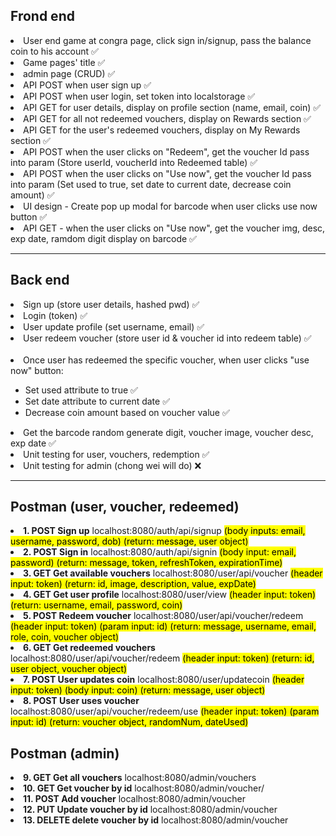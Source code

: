 <h2>Frond end</h2>
<li>User end game at congra page, click sign in/signup, pass the balance coin to his account &#9989;</li>
<li>Game pages' title &#9989;</li>
<li>admin page (CRUD) &#9989;</li>
<li>API POST when user sign up &#9989;</li>
<li>API POST when user login, set token into localstorage &#9989;</li>
<li>API GET for user details, display on profile section (name, email, coin) &#9989;</li>
<li>API GET for all not redeemed vouchers, display on Rewards section &#9989;</li>
<li>API GET for the user's redeemed vouchers, display on My Rewards section &#9989;</li>
<li>API POST when the user clicks on "Redeem", get the voucher Id pass into param (Store userId, voucherId into Redeemed table) &#9989;</li>
<li>API POST when the user clicks on "Use now", get the voucher Id pass into param (Set used to true, set date to current date, decrease coin amount) &#9989;</li>
<li>UI design - Create pop up modal for barcode when user clicks use now button &#9989;</li>
<li>API GET - when the user clicks on "Use now", get the voucher img, desc, exp date, ramdom digit display on barcode &#9989;</li>

<hr>

<h2>Back end</h2>
<li>Sign up (store user details, hashed pwd) &#9989;</li>
<li>Login (token) &#9989;</li>
<li>User update profile (set username, email) &#9989;</li>
<li>User redeem voucher (store user id & voucher id into redeem table) &#9989;</li>
<br/>

<li>Once user has redeemed the specific voucher, when user clicks "use now" button:</li>
<ul>
  <li>Set used attribute to true &#9989;</li>
  <li>Set date attribute to current date &#9989;</li>
  <li>Decrease coin amount based on voucher value &#9989;</li>
</ul>

<li>Get the barcode random generate digit, voucher image, voucher desc, exp date &#9989;</li>
<li>Unit testing for user, vouchers, redemption &#9989;</li>
<li>Unit testing for admin (chong wei will do) &#10060;</li>

<hr>

<h2>Postman (user, voucher, redeemed)</h2>
<li><b>1. POST Sign up</b> localhost:8080/auth/api/signup <mark>(body inputs: email, username, password, dob) (return: message, user object)</mark></li>
<li><b>2. POST Sign in</b> localhost:8080/auth/api/signin <mark>(body input: email, password) (return: message, token, refreshToken, expirationTime)</mark></li>
<li><b>3. GET Get available vouchers</b> localhost:8080/user/api/voucher <mark>(header input: token) (return: id, image, description, value, expDate)</mark></li>
<li><b>4. GET Get user profile</b> localhost:8080/user/view <mark>(header input: token) (return: username, email, password, coin)</mark></li>
<li><b>5. POST Redeem voucher</b> localhost:8080/user/api/voucher/redeem <mark>(header input: token) (param input: id) (return: message, username, email, role, coin, voucher object)</mark></li>
<li><b>6. GET Get redeemed vouchers</b> localhost:8080/user/api/voucher/redeem <mark>(header input: token) (return: id, user object, voucher object)</mark></li>
<li><b>7. POST User updates coin</b> localhost:8080/user/updatecoin <mark>(header input: token) (body input: coin) (return: message, user object)</mark></li>
<li><b>8. POST User uses voucher</b> localhost:8080/user/api/voucher/redeem/use <mark>(header input: token) (param input: id) (return: voucher object, randomNum, dateUsed)</mark></li>
<h2>Postman (admin)</h2>
<li><b>9. GET Get all vouchers</b> localhost:8080/admin/vouchers</li>
<li><b>10. GET Get voucher by id</b> localhost:8080/admin/voucher/</li>
<li><b>11. POST Add voucher</b> localhost:8080/admin/voucher</li>
<li><b>12. PUT Update voucher by id</b> localhost:8080/admin/voucher</li>
<li><b>13. DELETE delete voucher by id</b> localhost:8080/admin/voucher</li>
